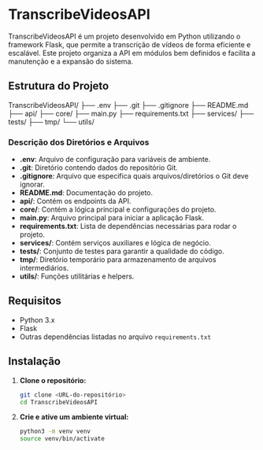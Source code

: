 # TranscribeVideosAPI

TranscribeVideosAPI é um projeto desenvolvido em Python utilizando o framework Flask, que permite a transcrição de vídeos de forma eficiente e escalável. Este projeto organiza a API em módulos bem definidos e facilita a manutenção e a expansão do sistema.

## Estrutura do Projeto

TranscribeVideosAPI/
├── .env
├── .git
├── .gitignore
├── README.md
├── api/
├── core/
├── main.py
├── requirements.txt
├── services/
├── tests/
├── tmp/
└── utils/


### Descrição dos Diretórios e Arquivos

- **.env**: Arquivo de configuração para variáveis de ambiente.
- **.git**: Diretório contendo dados do repositório Git.
- **.gitignore**: Arquivo que especifica quais arquivos/diretórios o Git deve ignorar.
- **README.md**: Documentação do projeto.
- **api/**: Contém os endpoints da API.
- **core/**: Contém a lógica principal e configurações do projeto.
- **main.py**: Arquivo principal para iniciar a aplicação Flask.
- **requirements.txt**: Lista de dependências necessárias para rodar o projeto.
- **services/**: Contém serviços auxiliares e lógica de negócio.
- **tests/**: Conjunto de testes para garantir a qualidade do código.
- **tmp/**: Diretório temporário para armazenamento de arquivos intermediários.
- **utils/**: Funções utilitárias e helpers.

## Requisitos

- Python 3.x
- Flask
- Outras dependências listadas no arquivo `requirements.txt`

## Instalação

1. **Clone o repositório:**

   ```sh
   git clone <URL-do-repositório>
   cd TranscribeVideosAPI

2. **Crie e ative um ambiente virtual:**
    ```sh
    python3 -m venv venv
    source venv/bin/activate


